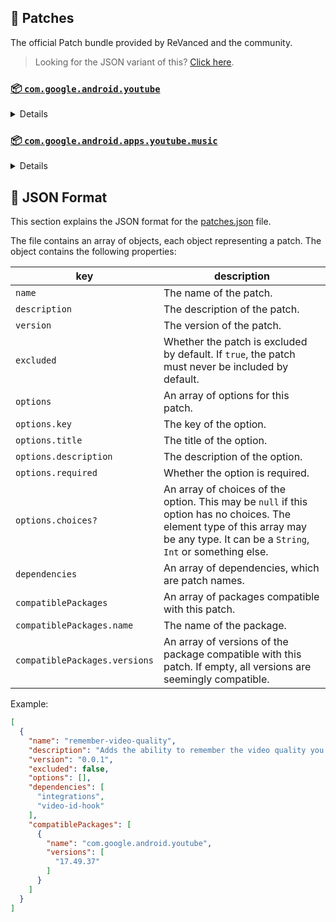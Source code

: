 ## 🧩 Patches

The official Patch bundle provided by ReVanced and the community.

> Looking for the JSON variant of this? [Click here](patches.json).

### [📦 `com.google.android.youtube`](https://play.google.com/store/apps/details?id=com.google.android.youtube)
<details>

| 💊 Patch | 📜 Description | 🏹 Target Version |
|:--------:|:--------------:|:-----------------:|
| `client-spoof` | Spoofs the YouTube client to prevent playback issues. | 17.49.37 |
| `custom-branding-icon-afn-blue` | Changes the YouTube launcher icon (Afn / Blue). | 17.49.37 |
| `custom-branding-icon-afn-red` | Changes the YouTube launcher icon (Afn / Red). | 17.49.37 |
| `custom-branding-icon-revancify` | Changes the YouTube launcher icon (Revancify). | 17.49.37 |
| `custom-branding-name` | Changes the YouTube launcher name to your choice (defaults to ReVanced Extended). | 17.49.37 |
| `custom-video-buffer` | Lets you change the buffers of videos. | 17.49.37 |
| `custom-video-speed` | Adds more video speed options. | 17.49.37 |
| `default-video-quality` | Adds ability to set default video quality settings. | 17.49.37 |
| `default-video-speed` | Adds ability to set default video speed settings. | 17.49.37 |
| `disable-haptic-feedback` | Disable haptic feedback when swiping. | 17.49.37 |
| `enable-external-browser` | Use an external browser to open the url. | 17.49.37 |
| `enable-hdr-auto-brightness` | Makes the brightness of HDR videos follow the system default. | 17.49.37 |
| `enable-minimized-playback` | Enables minimized and background playback. | 17.49.37 |
| `enable-old-layout` | Spoof the YouTube client version to use the old layout. | 17.49.37 |
| `enable-old-quality-layout` | Enables the original quality flyout menu. | 17.49.37 |
| `enable-old-seekbar-color` | Enable old seekbar color in dark mode. | 17.49.37 |
| `enable-open-links-directly` | Bypass URL redirects (youtube.com/redirect) when opening links in video descriptions. | 17.49.37 |
| `enable-seekbar-tapping` | Enables tap-to-seek on the seekbar of the video player. | 17.49.37 |
| `enable-tablet-miniplayer` | Enables the tablet mini player layout. | 17.49.37 |
| `enable-wide-searchbar` | Replaces the search icon with a wide search bar. This will hide the YouTube logo when active. | 17.49.37 |
| `force-premium-heading` | Forces premium heading on the home screen. | 17.49.37 |
| `header-switch` | Add switch to change header. | 17.49.37 |
| `hide-auto-captions` | Hide captions from being automatically enabled. | 17.49.37 |
| `hide-auto-player-popup-panels` | Hide automatic popup panels (playlist or live chat) on video player. | 17.49.37 |
| `hide-autoplay-button` | Hides the autoplay button in the video player. | 17.49.37 |
| `hide-button-container` | Adds options to hide action buttons under a video. | 17.49.37 |
| `hide-cast-button` | Hides the cast button in the video player. | 17.49.37 |
| `hide-channel-watermark` | Hides creator's watermarks on videos. | 17.49.37 |
| `hide-comment-component` | Adds options to hide comment component under a video. | 17.49.37 |
| `hide-create-button` | Hides the create button in the navigation bar. | 17.49.37 |
| `hide-crowdfunding-box` | Hides the crowdfunding box between the player and video description. | 17.49.37 |
| `hide-email-address` | Hides the email address in the account switcher. | 17.49.37 |
| `hide-endscreen-cards` | Hides the suggested video cards at the end of a video in fullscreen. | 17.49.37 |
| `hide-endscreen-overlay` | Hide endscreen overlay on swipe controls. | 17.49.37 |
| `hide-filmstrip-overlay` | Hide flimstrip overlay on swipe controls. | 17.49.37 |
| `hide-flyout-panel` | Adds options to hide player settings flyout panel. | 17.49.37 |
| `hide-fullscreen-buttoncontainer` | Hides the button containers in fullscreen. | 17.49.37 |
| `hide-general-ads` | Hooks the method which parses the bytes into a ComponentContext to filter components. | 17.49.37 |
| `hide-info-cards` | Hides info-cards in videos. | 17.49.37 |
| `hide-mix-playlists` | Removes mix playlists from home feed and video player. | 17.49.37 |
| `hide-pip-notification` | Disable pip notification when you first launch pip mode. | 17.49.37 |
| `hide-player-captions-button` | Hides the captions button in the video player. | 17.49.37 |
| `hide-player-overlay-filter` | Hide the suggested actions bar inside the player. | 17.49.37 |
| `hide-shorts-button` | Hides the shorts button in the navigation bar. | 17.49.37 |
| `hide-shorts-component` | Hides other Shorts components. | 17.49.37 |
| `hide-startup-shorts-player` | Disables playing YouTube Shorts when launching YouTube. | 17.49.37 |
| `hide-stories` | Hides YouTube Stories shelf on the feed. | 17.49.37 |
| `hide-suggested-actions` | Hide the suggested actions bar inside the player. | 17.49.37 |
| `hide-time-and-seekbar` | Hides progress bar and time counter on videos. | 17.49.37 |
| `hide-video-ads` | Removes ads in the video player. | 17.49.37 |
| `layout-switch` | Tricks the dpi to use some tablet/phone layouts. | 17.49.37 |
| `materialyou` | Enables MaterialYou theme for Android 12+ | 17.49.37 |
| `microg-support` | Allows YouTube ReVanced to run without root and under a different package name with Vanced MicroG. | 17.49.37 |
| `optimize-resource` | Removes duplicate resources and adds missing translation files from YouTube. | 17.49.37 |
| `overlay-buttons` | Add overlay buttons for ReVanced Extended. | 17.49.37 |
| `remove-player-button-background` | Removes the background from the video player buttons. | 17.49.37 |
| `return-youtube-dislike` | Shows the dislike count of videos using the Return YouTube Dislike API. | 17.49.37 |
| `settings` | Applies mandatory patches to implement ReVanced settings into the application. | 17.49.37 |
| `sponsorblock` | Integrate SponsorBlock. | 17.49.37 |
| `swipe-controls` | Adds volume and brightness swipe controls. | 17.49.37 |
| `theme` | Applies a custom theme (default: amoled). | 17.49.37 |
| `translations` | Add Crowdin Translations | 17.49.37 |
</details>

### [📦 `com.google.android.apps.youtube.music`](https://play.google.com/store/apps/details?id=com.google.android.apps.youtube.music)
<details>

| 💊 Patch | 📜 Description | 🏹 Target Version |
|:--------:|:--------------:|:-----------------:|
| `background-play` | Enables playing music in the background. | all |
| `client-spoof-music` | Spoofs the YouTube Music client. | all |
| `custom-branding-music-red` | Changes the YouTube Music launcher icon to your choice (defaults to ReVanced Red). | all |
| `custom-branding-music-revancify` | Changes the YouTube Music launcher icon to your choice (Revancify). | all |
| `enable-black-navbar` | Sets the navigation bar color to black. | all |
| `enable-color-match-player` | Matches the fullscreen player color with the minimized one. | all |
| `enable-force-minimized-player` | Permanently keep player minimized even if another track is played. | all |
| `enable-force-shuffle` | Enable force shuffle even if another track is played. | all |
| `enable-opus-codec` | Enable opus codec when playing audio. | all |
| `enable-tablet-mode` | Enable landscape mode on phone. | all |
| `enable-zen-mode` | Adds a grey tint to the video player to reduce eye strain. | all |
| `exclusive-audio-playback` | Enables the option to play music without video. | all |
| `hide-compact-header` | Hides the music category bar at the top of the homepage. | all |
| `hide-get-premium` | Removes all "Get Premium" evidences from the avatar menu. | all |
| `hide-music-ads` | Removes ads in the music player. | all |
| `hide-music-cast-button` | Hides the cast button in the video player and header | all |
| `hide-taste-builder` | Removes the "Tell us which artists you like" card from the home screen. | all |
| `hide-upgrade-button` | Removes the upgrade tab from the pivot bar. | all |
| `minimized-playback-music` | Enables minimized playback on Kids music. | all |
| `music-microg-support` | Allows YouTube Music ReVanced to run without root and under a different package name. | all |
| `music-settings` | Adds settings for ReVanced to YouTube Music. | all |
| `optimize-resource-music` | Remove unnecessary resources. | all |
| `translations-music` | Add Crowdin Translations for YouTube Music | all |
</details>



## 📝 JSON Format

This section explains the JSON format for the [patches.json](patches.json) file.

The file contains an array of objects, each object representing a patch. The object contains the following properties:

| key                           | description                                                                                                                                                                           |
|-------------------------------|---------------------------------------------------------------------------------------------------------------------------------------------------------------------------------------|
| `name`                        | The name of the patch.                                                                                                                                                                |
| `description`                 | The description of the patch.                                                                                                                                                         |
| `version`                     | The version of the patch.                                                                                                                                                             |
| `excluded`                    | Whether the patch is excluded by default. If `true`, the patch must never be included by default.                                                                                     |
| `options`                     | An array of options for this patch.                                                                                                                                                   |
| `options.key`                 | The key of the option.                                                                                                                                                                |
| `options.title`               | The title of the option.                                                                                                                                                              |
| `options.description`         | The description of the option.                                                                                                                                                        |
| `options.required`            | Whether the option is required.                                                                                                                                                       |
| `options.choices?`            | An array of choices of the option. This may be `null` if this option has no choices. The element type of this array may be any type. It can be a `String`, `Int` or something else.   |
| `dependencies`                | An array of dependencies, which are patch names.                                                                                                                                      |
| `compatiblePackages`          | An array of packages compatible with this patch.                                                                                                                                      |
| `compatiblePackages.name`     | The name of the package.                                                                                                                                                              |
| `compatiblePackages.versions` | An array of versions of the package compatible with this patch. If empty, all versions are seemingly compatible.                                                                      |

Example:

```json
[
  {
    "name": "remember-video-quality",
    "description": "Adds the ability to remember the video quality you chose in the video quality flyout.",
    "version": "0.0.1",
    "excluded": false,
    "options": [],
    "dependencies": [
      "integrations",
      "video-id-hook"
    ],
    "compatiblePackages": [
      {
        "name": "com.google.android.youtube",
        "versions": [
          "17.49.37"
        ]
      }
    ]
  }
]
```